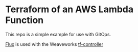 # Terraform of an AWS Lambda Function

This repo is a simple example for use with GitOps.

[Flux](https://fluxcd.io/) is used with the Weaveworks [tf-controller](https://github.com/weaveworks/tf-controller)

